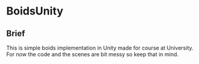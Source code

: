 # BoidsUnity
## Brief
This is simple boids implementation in Unity made for course at University. For now the code and the scenes are bit messy so keep that in mind.
